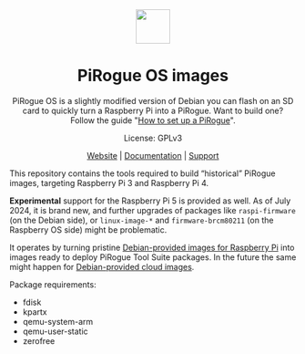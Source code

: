 <div align="center">
<img width="60px" src="https://pts-project.org/android-chrome-512x512.png">
<h1>PiRogue OS images</h1>
<p>
PiRogue OS is a slightly modified version of Debian you can flash on an SD card to quickly turn a Raspberry Pi into a PiRogue. Want to build one? Follow the guide "<a href="https://pts-project.org/guides/g1/" alt="How to setup a PiRogue">How to set up a PiRogue</a>".
</p>
<p>
License: GPLv3
</p>
<p>
<a href="https://pts-project.org">Website</a> | 
<a href="https://pts-project.org/docs/pirogue/overview/">Documentation</a> | 
<a href="https://discord.gg/qGX73GYNdp">Support</a>
</p>
</div>

This repository contains the tools required to build “historical” PiRogue images,
targeting Raspberry Pi 3 and Raspberry Pi 4.

**Experimental** support for the Raspberry Pi 5 is provided as well. As of July
2024, it is brand new, and further upgrades of packages like `raspi-firmware`
(on the Debian side), or `linux-image-*` and `firmware-brcm80211` (on the
Raspberry OS side) might be problematic.

It operates by turning pristine
[Debian-provided images for Raspberry Pi](https://raspi.debian.net/) into
images ready to deploy PiRogue Tool Suite packages. In the future the same might
happen for [Debian-provided cloud images](https://cloud.debian.org/images/cloud/).

Package requirements:

 - fdisk
 - kpartx
 - qemu-system-arm
 - qemu-user-static
 - zerofree
